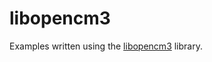 # libopencm3

Examples written using the [libopencm3](https://github.com/libopencm3/libopencm3) library.